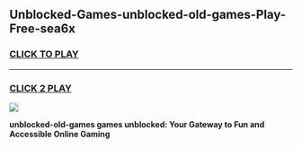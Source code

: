
## Unblocked-Games-unblocked-old-games-Play-Free-sea6x
<h3>
<a href="https://premium76.site?title=unblocked-old-games&ref=18A1">CLICK TO PLAY</a></h3>
<hr>

<h3>
<a href="https://premium76.site?title=unblocked-old-games&ref=18A1">CLICK 2 PLAY</a>
  
</h3>

<a href="https://premium76.site?title=unblocked-old-games&ref=18A1"><img src="https://clearcache.store/games.png"></a>


**unblocked-old-games games unblocked: Your Gateway to Fun and Accessible Online Gaming**
